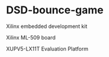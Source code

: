 # DSD-bounce-game


Xilinx embedded development kit

Xilinx ML-509 board

XUPV5-LX11T Evaluation Platform

